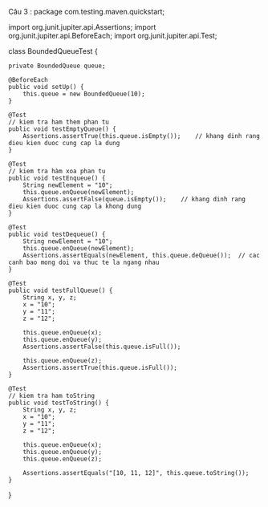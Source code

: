 Câu 3 :
package com.testing.maven.quickstart;

import org.junit.jupiter.api.Assertions;
import org.junit.jupiter.api.BeforeEach;
import org.junit.jupiter.api.Test;

class BoundedQueueTest {

    private BoundedQueue queue;

    @BeforeEach
    public void setUp() {
        this.queue = new BoundedQueue(10);
    }

    @Test
    // kiem tra ham them phan tu
    public void testEmptyQueue() {
        Assertions.assertTrue(this.queue.isEmpty());    // khang dinh rang dieu kien duoc cung cap la dung
    }

    @Test
    // kiem tra hàm xoa phan tu
    public void testEnqueue() {
        String newElement = "10";
        this.queue.enQueue(newElement);
        Assertions.assertFalse(queue.isEmpty());    // khang dinh rang dieu kien duoc cung cap la khong dung
    }

    @Test
    public void testDequeue() {
        String newElement = "10";
        this.queue.enQueue(newElement);
        Assertions.assertEquals(newElement, this.queue.deQueue());  // cac canh bao mong doi va thuc te la ngang nhau
    }

    @Test
    public void testFullQueue() {
        String x, y, z;
        x = "10";
        y = "11";
        z = "12";

        this.queue.enQueue(x);
        this.queue.enQueue(y);
        Assertions.assertFalse(this.queue.isFull());

        this.queue.enQueue(z);
        Assertions.assertTrue(this.queue.isFull());
    }

    @Test
    // kiem tra ham toString
    public void testToString() {
        String x, y, z;
        x = "10";
        y = "11";
        z = "12";

        this.queue.enQueue(x);
        this.queue.enQueue(y);
        this.queue.enQueue(z);

        Assertions.assertEquals("[10, 11, 12]", this.queue.toString());
    }
}
